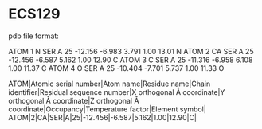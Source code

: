 # ECS129

pdb file format:

ATOM      1  N   SER A  25     -12.156  -6.983   3.791  1.00 13.01           N 
ATOM      2  CA  SER A  25     -12.456  -6.587   5.162  1.00 12.90           C 
ATOM      3  C   SER A  25     -11.316  -6.958   6.108  1.00 11.37           C 
ATOM      4  O   SER A  25     -10.404  -7.701   5.737  1.00 11.33           O

ATOM|Atomic serial number|Atom name|Residue name|Chain identifier|Residual sequence number|X orthogonal Å coordinate|Y orthogonal Å coordinate|Z orthogonal Å coordinate|Occupancy|Temperature factor|Element symbol|
ATOM|2|CA|SER|A|25|-12.456|-6.587|5.162|1.00|12.90|C|

